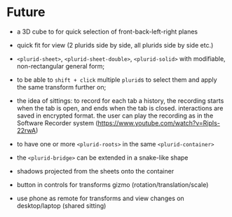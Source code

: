 # Future


+ a 3D cube to for quick selection of front-back-left-right planes

+ quick fit for view (2 plurids side by side, all plurids side by side etc.)

+ `<plurid-sheet>`, `<plurid-sheet-double>`, `<plurid-solid>` with modifiable, non-rectangular general form;

+ to be able to `shift + click` multiple `plurid`s to select them and apply the same transform further on;

+ the idea of sittings: to record for each tab a history, the recording starts when the tab is open, and ends when the tab is closed. interactions are saved in encrypted format. the user can play the recording as in the Software Recorder system (https://www.youtube.com/watch?v=RipIs-22rwA)

+ to have one or more `<plurid-roots>` in the same `<plurid-container>`

+ the `<plurid-bridge>` can be extended in a snake-like shape

+ shadows projected from the sheets onto the container

+ button in controls for transforms gizmo (rotation/translation/scale)

+ use phone as remote for transforms and view changes on desktop/laptop (shared sitting)
